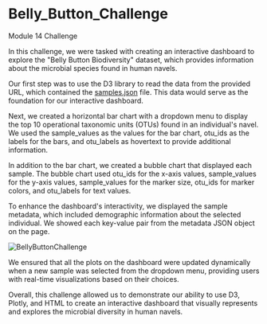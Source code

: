 # Belly_Button_Challenge
Module 14 Challenge

In this challenge, we were tasked with creating an interactive dashboard to explore the "Belly Button Biodiversity" dataset, which provides information about the microbial species found in human navels. 

Our first step was to use the D3 library to read the data from the provided URL, which contained the [samples.json](https://github.com/aliciahlavac/Belly_Button_Challenge/blob/main/StarterCode/samples.json) file. This data would serve as the foundation for our interactive dashboard.

Next, we created a horizontal bar chart with a dropdown menu to display the top 10 operational taxonomic units (OTUs) found in an individual's navel. We used the sample_values as the values for the bar chart, otu_ids as the labels for the bars, and otu_labels as hovertext to provide additional information.

In addition to the bar chart, we created a bubble chart that displayed each sample. The bubble chart used otu_ids for the x-axis values, sample_values for the y-axis values, sample_values for the marker size, otu_ids for marker colors, and otu_labels for text values.

To enhance the dashboard's interactivity, we displayed the sample metadata, which included demographic information about the selected individual. We showed each key-value pair from the metadata JSON object on the page.

![BellyButtonChallenge](https://github.com/aliciahlavac/Belly_Button_Challenge/assets/127240852/9169b6d9-9506-4080-801f-0bdca4b35b38)

We ensured that all the plots on the dashboard were updated dynamically when a new sample was selected from the dropdown menu, providing users with real-time visualizations based on their choices.

Overall, this challenge allowed us to demonstrate our ability to use D3, Plotly, and HTML to create an interactive dashboard that visually represents and explores the microbial diversity in human navels.
